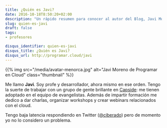 ```yaml
---
title: ¿Quién es Javi?
date: 2016-10-18T8:50:20+02:00
description: "Un rápido resumen para conocer al autor del Blog, Javi Moreno (@ciberado)."
slug: quien-es-javi
draft: false
tags:
- profesores

disqus_identifier: quien-es-javi
disqus_title: ¿Quién es Javi?
disqus_url: http://programar.cloud/javi
--- 
```



{{% img src="/media/avatar-menorca.jpg" alt="Javi Moreno de Programar en Cloud" class="thumbnail" %}}

Me llamo **Javi**. Soy profe y desarrollador, ahora mismo en ese orden. Tengo la suerte de trabajar con un grupo de gente brillante en [Capside](http://capside.com): me tienen adoptado en el equipo de evangelistas. Además de impartir formación me dedico a dar charlas, organizar workshops y crear webinars relacionados con el cloud. 

Tengo baja latencia respondiendo en Twitter ([@ciberado](http://twitter.com/ciberado)) pero de momento yo no lo considero un problema.<!--more-->